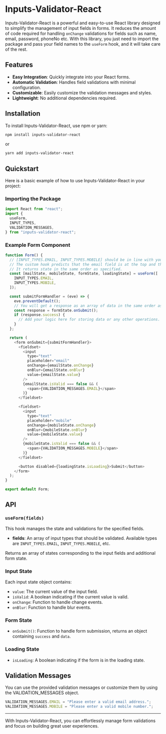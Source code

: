 # Inputs-Validator-React

Inputs-Validator-React is a powerful and easy-to-use React library designed to simplify the management of input fields in forms. It reduces the amount of code required for handling `onChange` validations for fields such as name, email, password, phoneNo etc. With this library, you just need to import the package and pass your field names to the `useForm` hook, and it will take care of the rest.

## Features

- **Easy Integration**: Quickly integrate into your React forms.
- **Automatic Validation**: Handles field validations with minimal configuration.
- **Customizable**: Easily customize the validation messages and styles.
- **Lightweight**: No additional dependencies required.

## Installation

To install Inputs-Validator-React, use npm or yarn:

```bash
npm install inputs-validator-react
```

or

```bash
yarn add inputs-validator-react
```

## Quickstart

Here is a basic example of how to use Inputs-Validator-React in your project:

### Importing the Package

```javascript
import React from "react";
import {
  useForm,
  INPUT_TYPES,
  VALIDATION_MESSAGES,
} from "inputs-validator-react";
```

### Example Form Component

```javascript
function Form() {
  // [INPUT_TYPES.EMAIL, INPUT_TYPES.MOBILE] should be in line with your form input fields.
  // The custom hook predicts that the email field is at the top and then mobile.
  // It returns state in the same order as specified.
  const [mailState, mobileState, formState, loadingState] = useForm([
    INPUT_TYPES.EMAIL,
    INPUT_TYPES.MOBILE,
  ]);

  const submitFormHandler = (eve) => {
    eve.preventDefault();
    // You will get a response as an array of data in the same order as passed in the `useForm` hook.
    const response = formState.onSubmit();
    if (response.success) {
      // Add your logic here for storing data or any other operations.
    }
  };

  return (
    <form onSubmit={submitFormHandler}>
      <fieldset>
        <input
          type="text"
          placeholder="email"
          onChange={emailState.onChange}
          onBlur={emailState.onBlur}
          value={emailState.value}
        />
        {emailState.isValid === false && (
          <span>{VALIDATION_MESSAGES.EMAIL}</span>
        )}
      </fieldset>

      <fieldset>
        <input
          type="text"
          placeholder="mobile"
          onChange={mobileState.onChange}
          onBlur={mobileState.onBlur}
          value={mobileState.value}
        />
        {mobileState.isValid === false && (
          <span>{VALIDATION_MESSAGES.MOBILE}</span>
        )}
      </fieldset>

      <button disabled={loadingState.isLoading}>Submit</button>
    </form>
  );
}

export default Form;
```

## API

### `useForm(fields)`

This hook manages the state and validations for the specified fields.

- **fields**: An array of input types that should be validated. Available types are `INPUT_TYPES.EMAIL`, `INPUT_TYPES.MOBILE`, etc.

Returns an array of states corresponding to the input fields and additional form state.

### Input State

Each input state object contains:

- `value`: The current value of the input field.
- `isValid`: A boolean indicating if the current value is valid.
- `onChange`: Function to handle change events.
- `onBlur`: Function to handle blur events.

### Form State

- `onSubmit()`: Function to handle form submission, returns an object containing `success` and `data`.

### Loading State

- `isLoading`: A boolean indicating if the form is in the loading state.

## Validation Messages

You can use the provided validation messages or customize them by using the VALIDATION_MESSAGES object.

```javascript
VALIDATION_MESSAGES.EMAIL = "Please enter a valid email address.";
VALIDATION_MESSAGES.MOBILE = "Please enter a valid mobile number.";
```

---

With Inputs-Validator-React, you can effortlessly manage form validations and focus on building great user experiences.
